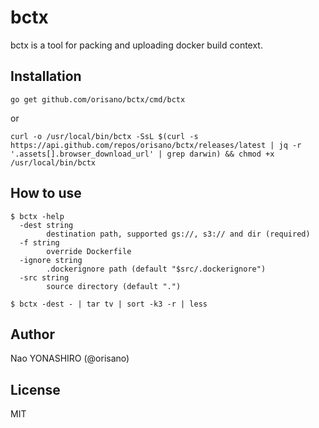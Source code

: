 # bctx
bctx is a tool for packing and uploading docker build context.

## Installation
```
go get github.com/orisano/bctx/cmd/bctx
```
or
```
curl -o /usr/local/bin/bctx -SsL $(curl -s https://api.github.com/repos/orisano/bctx/releases/latest | jq -r '.assets[].browser_download_url' | grep darwin) && chmod +x /usr/local/bin/bctx
```

## How to use
```
$ bctx -help
  -dest string
    	destination path, supported gs://, s3:// and dir (required)
  -f string
    	override Dockerfile
  -ignore string
    	.dockerignore path (default "$src/.dockerignore")
  -src string
    	source directory (default ".")
```

```
$ bctx -dest - | tar tv | sort -k3 -r | less
```

## Author
Nao YONASHIRO (@orisano)

## License
MIT
